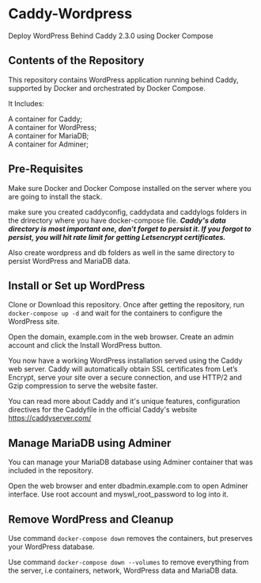 # Caddy-Wordpress
Deploy WordPress Behind Caddy 2.3.0 using Docker Compose

## Contents of the Repository
This repository contains WordPress application running behind Caddy, supported by Docker and orchestrated by Docker Compose.

It Includes:

A container for Caddy;\
A container for WordPress;\
A container for MariaDB;\
A container for Adminer;

## Pre-Requisites
Make sure Docker and Docker Compose installed on the server where you are going to install the stack.

make sure you created caddyconfig, caddydata and caddylogs folders in the drirectory where you have docker-compose file. ***Caddy's data directory is most important one, don't forget to persist it. If you forgot to persist, you will hit rate limit for getting Letsencrypt certificates.***

Also create wordpress and db folders as well in the same directory to persist WordPress and MariaDB data.

## Install or Set up WordPress
Clone or Download this repository. Once after getting the repository, run ```docker-compose up -d``` and wait for the containers to configure the WordPress site.

Open the domain, example.com in the web browser. Create an admin account and click the Install WordPress button.

You now have a working WordPress installation served using the Caddy web server. Caddy will automatically obtain SSL certificates from Let’s Encrypt, serve your site over a secure connection, and use HTTP/2 and Gzip compression to serve the website faster.

You can read more about Caddy and it's unique features, configuration directives for the Caddyfile in the official Caddy's website https://caddyserver.com/

## Manage MariaDB using Adminer
You can manage your MariaDB database using Adminer container that was included in the repository.

Open the web browser and enter dbadmin.example.com to open Adminer interface. Use root account and myswl_root_password to log into it.

## Remove WordPress and Cleanup
Use command ```docker-compose down``` removes the containers, but preserves your WordPress database.

Use command ```docker-compose down --volumes``` to remove everything from the server, i.e containers, network, WordPress data and MariaDB data.
